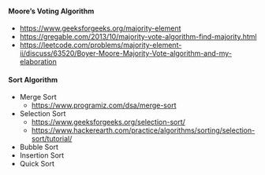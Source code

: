 #### Moore’s Voting Algorithm

  * https://www.geeksforgeeks.org/majority-element
  * https://gregable.com/2013/10/majority-vote-algorithm-find-majority.html
  * https://leetcode.com/problems/majority-element-ii/discuss/63520/Boyer-Moore-Majority-Vote-algorithm-and-my-elaboration

#### Sort Algorithm
  * Merge Sort 
      * https://www.programiz.com/dsa/merge-sort
  * Selection Sort
      * https://www.geeksforgeeks.org/selection-sort/
      * https://www.hackerearth.com/practice/algorithms/sorting/selection-sort/tutorial/
  * Bubble Sort
  * Insertion Sort
  * Quick Sort
